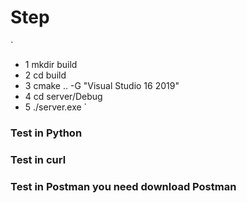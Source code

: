 # Step 
`
* 1  mkdir build
* 2  cd build 
* 3  cmake .. -G "Visual Studio 16 2019"
* 4  cd server/Debug
* 5  ./server.exe 
`

### Test in Python 
### Test in curl 
### Test in Postman you need download Postman 
